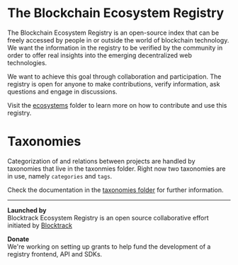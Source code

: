 # The Blockchain Ecosystem Registry

The Blockchain Ecosystem Registry is an open-source index that can be freely accessed by people in or outside the world of blockchain technology. We want the information in the registry to be verified by the community in order to offer real insights into the emerging decentralized web technologies.

We want to achieve this goal through collaboration and participation. The registry is open for anyone to make contributions, verify information, ask questions and engage in discussions.

Visit the [ecosystems](/ecosystems) folder to learn more on how to contribute and use this registry.

# Taxonomies
Categorization of and relations between projects are handled by taxonomies that live in the taxonmies folder. Right now two taxonomies are in use, namely `categories` and `tags`.

Check the documentation in the [taxonomies folder](/taxonomies) for further information.

---

**Launched by**  
Blocktrack Ecosystem Registry is an open source collaborative effort initiated by [Blocktrack](https://blocktrack.info)

**Donate**  
We're working on setting up grants to help fund the development of a registry frontend, API and SDKs.
